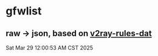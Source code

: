 # gfwlist
## raw -> json, based on [v2ray-rules-dat](https://github.com/Loyalsoldier/v2ray-rules-dat)
Sat Mar 29 12:00:53 AM CST 2025

